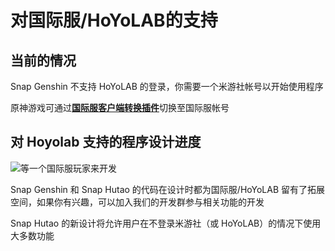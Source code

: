 # 对国际服/HoYoLAB的支持

## 当前的情况

Snap Genshin 不支持 HoYoLAB 的登录，你需要一个米游社帐号以开始使用程序

原神游戏可通过[**国际服客户端转换插件**](/documents/extensions/Genshin-Launcher-Plus-SE-Plugin.md)切换至国际服帐号

## 对 Hoyolab 支持的程序设计进度

![等一个国际服玩家来开发](https://image.snapgenshin.com/imgs/2022/07/19/21e0a74b808987c4.png)

Snap Genshin 和 Snap Hutao 的代码在设计时都为国际服/HoYoLAB 留有了拓展空间，如果你有兴趣，可以加入我们的开发群参与相关功能的开发

Snap Hutao 的新设计将允许用户在不登录米游社（或 HoYoLAB）的情况下使用大多数功能